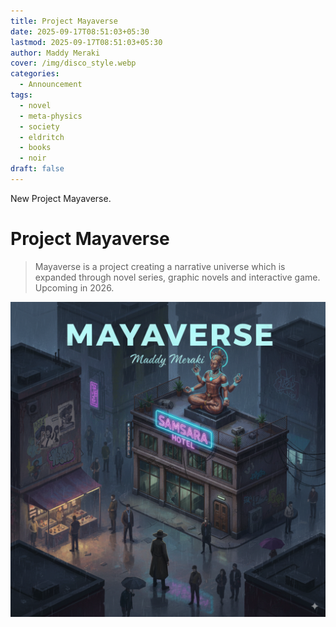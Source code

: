 ```yaml
---
title: Project Mayaverse
date: 2025-09-17T08:51:03+05:30
lastmod: 2025-09-17T08:51:03+05:30
author: Maddy Meraki
cover: /img/disco_style.webp
categories:
  - Announcement
tags:
  - novel
  - meta-physics
  - society
  - eldritch
  - books
  - noir
draft: false
---
```


New Project Mayaverse. 

<!--more-->

# Project Mayaverse

> Mayaverse is a project creating a narrative universe which is expanded through novel series, graphic novels and interactive game. Upcoming in 2026.

![](Generated%20Image%20September%2014,%202025%20-%208_14PM.png)